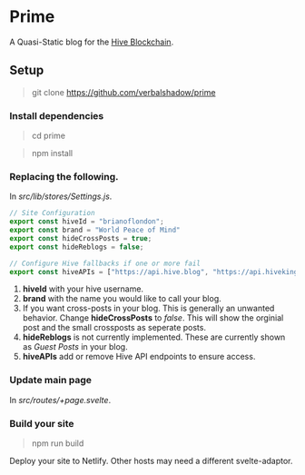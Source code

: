 # Prime

A Quasi-Static blog for the [Hive Blockchain](https://hive.io).

## Setup

> git clone https://github.com/verbalshadow/prime

### Install dependencies

> cd prime

> npm install

### Replacing the following.
In *src/lib/stores/Settings.js*.

```js
// Site Configuration
export const hiveId = "brianoflondon";
export const brand = "World Peace of Mind"
export const hideCrossPosts = true;
export const hideReblogs = false; 

// Configure Hive fallbacks if one or more fail
export const hiveAPIs = ["https://api.hive.blog", "https://api.hivekings.com", "https://anyx.io", "https://api.openhive.network"]
```

1. **hiveId** with your hive username.
2. **brand** with the name you would like to call your blog.
3. If you want cross-posts in your blog. This is generally an unwanted behavior. Change **hideCrossPosts** to *false*. This will show the orginial post and the small crossposts as seperate posts.
4. **hideReblogs** is not currently implemented. These are currently shown as *Guest Posts* in your blog.
5. **hiveAPIs** add or remove Hive API endpoints to ensure access.

### Update main page

In *src/routes/+page.svelte*.


### Build your site

> npm run build

Deploy your site to Netlify. Other hosts may need a different svelte-adaptor.